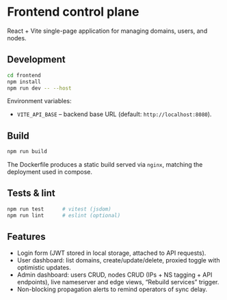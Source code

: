 # Frontend control plane

React + Vite single-page application for managing domains, users, and nodes.

## Development

```bash
cd frontend
npm install
npm run dev -- --host
```

Environment variables:

- `VITE_API_BASE` – backend base URL (default: `http://localhost:8080`).

## Build

```bash
npm run build
```

The Dockerfile produces a static build served via `nginx`, matching the deployment used in compose.

## Tests & lint

```bash
npm run test      # vitest (jsdom)
npm run lint      # eslint (optional)
```

## Features

- Login form (JWT stored in local storage, attached to API requests).
- User dashboard: list domains, create/update/delete, proxied toggle with optimistic updates.
- Admin dashboard: users CRUD, nodes CRUD (IPs + NS tagging + API endpoints), live nameserver and edge views, “Rebuild services” trigger.
- Non-blocking propagation alerts to remind operators of sync delay.
